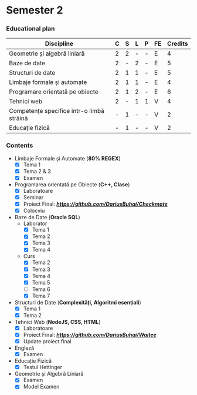 # Semester 2

### Educational plan
| Discipline                                       | C | S | L | P | FE | Credits |
|--------------------------------------------------|---|---|---|---|----|---------|
| Geometrie și algebră liniară                     | 2 | 2 | - | - | E  | 4       |
| Baze de date                                     | 2 | - | 2 | - | E  | 5       |
| Structuri de date                                | 2 | 1 | 1 | - | E  | 5       |
| Limbaje formale și automate                      | 2 | 1 | 1 | - | E  | 4       |
| Programare orientată pe obiecte                  | 2 | 1 | 2 | - | E  | 6       |
| Tehnici web                                      | 2 | - | 1 | 1 | V  | 4       |
| Competențe specifice într-o limbă străină        | - | 1 | - | - | V  | 2       |
| Educație fizică                                  | - | 1 | - | - | V  | 2       |

### Contents
- Limbaje Formale și Automate (**80% REGEX**)
  - [x] Tema 1
  - [x] Tema 2 & 3
  - [x] Examen
- Programarea orientată pe Obiecte (**C++, Clase**)
  - [x] Laboratoare
  - [x] Seminar
  - [x] Proiect Final: ***https://github.com/DariusBuhai/Checkmate***
  - [x] Colocviu
- Baze de Date (**Oracle SQL**)
  - Laborator
    - [x] Tema 1
    - [x] Tema 2
    - [x] Tema 3
    - [x] Tema 4
  - Curs
    - [x] Tema 2
    - [x] Tema 3
    - [x] Tema 4
    - [x] Tema 5
    - [ ] Tema 6
    - [x] Tema 7
- Structuri de Date (**Complexități, Algoritmi esențiali**)
  - [x] Tema 1
  - [x] Tema 2
- Tehnici Web (**NodeJS, CSS, HTML**)
  - [x] Laboratoare
  - [x] Proiect Final: ***https://github.com/DariusBuhai/Waitee***
  - [x] Update proiect final
- Engleză
  - [x] Examen
- Educație Fizică
  - [x] Testul Hettinger
- Geometrie și Algebră Liniară
  - [x] Examen
  - [x] Model Examen
